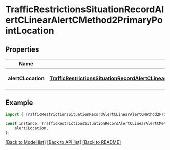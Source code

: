# TrafficRestrictionsSituationRecordAlertCLinearAlertCMethod2PrimaryPointLocation


## Properties

Name | Type | Description | Notes
------------ | ------------- | ------------- | -------------
**alertCLocation** | [**TrafficRestrictionsSituationRecordAlertCLinearAlertCMethod2PrimaryPointLocationAlertCLocation**](TrafficRestrictionsSituationRecordAlertCLinearAlertCMethod2PrimaryPointLocationAlertCLocation.md) |  | [optional] [default to undefined]

## Example

```typescript
import { TrafficRestrictionsSituationRecordAlertCLinearAlertCMethod2PrimaryPointLocation } from 'golemio-api';

const instance: TrafficRestrictionsSituationRecordAlertCLinearAlertCMethod2PrimaryPointLocation = {
    alertCLocation,
};
```

[[Back to Model list]](../README.md#documentation-for-models) [[Back to API list]](../README.md#documentation-for-api-endpoints) [[Back to README]](../README.md)
